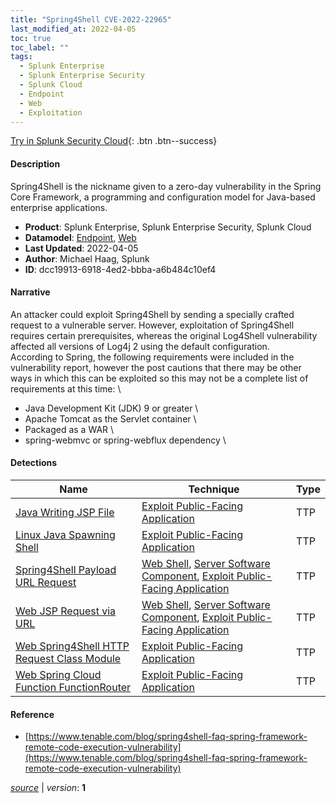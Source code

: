 ```yaml
---
title: "Spring4Shell CVE-2022-22965"
last_modified_at: 2022-04-05
toc: true
toc_label: ""
tags:
  - Splunk Enterprise
  - Splunk Enterprise Security
  - Splunk Cloud
  - Endpoint
  - Web
  - Exploitation
---
```


[Try in Splunk Security Cloud](https://www.splunk.com/en_us/cyber-security.html){: .btn .btn--success}

#### Description

Spring4Shell is the nickname given to a zero-day vulnerability in the Spring Core Framework, a programming and configuration model for Java-based enterprise applications.

- **Product**: Splunk Enterprise, Splunk Enterprise Security, Splunk Cloud
- **Datamodel**: [Endpoint](https://docs.splunk.com/Documentation/CIM/latest/User/Endpoint), [Web](https://docs.splunk.com/Documentation/CIM/latest/User/Web)
- **Last Updated**: 2022-04-05
- **Author**: Michael Haag, Splunk
- **ID**: dcc19913-6918-4ed2-bbba-a6b484c10ef4

#### Narrative

An attacker could exploit Spring4Shell by sending a specially crafted request to a vulnerable server. However, exploitation of Spring4Shell requires certain prerequisites, whereas the original Log4Shell vulnerability affected all versions of Log4j 2 using the default configuration. \
According to Spring, the following requirements were included in the vulnerability report, however the post cautions that there may be other ways in which this can be exploited so this may not be a complete list of requirements at this time: \
- Java Development Kit (JDK) 9 or greater \
- Apache Tomcat as the Servlet container \
- Packaged as a WAR \
- spring-webmvc or spring-webflux dependency \


#### Detections

| Name        | Technique   | Type         |
| ----------- | ----------- |--------------|
| [Java Writing JSP File](/endpoint/java_writing_jsp_file/) | [Exploit Public-Facing Application](/tags/#exploit-public-facing-application)| TTP |
| [Linux Java Spawning Shell](/endpoint/linux_java_spawning_shell/) | [Exploit Public-Facing Application](/tags/#exploit-public-facing-application)| TTP |
| [Spring4Shell Payload URL Request](/web/spring4shell_payload_url_request/) | [Web Shell](/tags/#web-shell), [Server Software Component](/tags/#server-software-component), [Exploit Public-Facing Application](/tags/#exploit-public-facing-application)| TTP |
| [Web JSP Request via URL](/web/web_jsp_request_via_url/) | [Web Shell](/tags/#web-shell), [Server Software Component](/tags/#server-software-component), [Exploit Public-Facing Application](/tags/#exploit-public-facing-application)| TTP |
| [Web Spring4Shell HTTP Request Class Module](/web/web_spring4shell_http_request_class_module/) | [Exploit Public-Facing Application](/tags/#exploit-public-facing-application)| TTP |
| [Web Spring Cloud Function FunctionRouter](/web/web_spring_cloud_function_functionrouter/) | [Exploit Public-Facing Application](/tags/#exploit-public-facing-application)| TTP |

#### Reference

* [https://www.tenable.com/blog/spring4shell-faq-spring-framework-remote-code-execution-vulnerability](https://www.tenable.com/blog/spring4shell-faq-spring-framework-remote-code-execution-vulnerability)



[*source*](https://github.com/splunk/security_content/tree/develop/stories/spring4shell_cve-2022-22965.yml) \| *version*: **1**